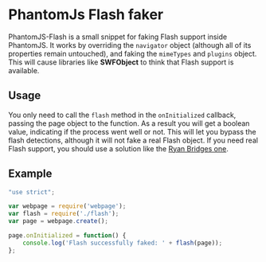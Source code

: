 PhantomJs Flash faker
=====================

PhantomJS-Flash is a small snippet for faking Flash support inside PhantomJS. It works by overriding the `navigator`
object (although all of its properties remain untouched), and faking the `mimeTypes` and `plugins` object. This will cause
libraries like **SWFObject** to think that Flash support is available.

Usage
-----

You only need to call the `flash` method in the `onInitialized` callback, passing the page object to the function. As a
result you will get a boolean value, indicating if the process went well or not. This will let you bypass the flash
detections, although it will not fake a real Flash object. If you need real Flash support, you should use a solution like
the [Ryan Bridges one](https://github.com/r3b/phantomjs).

Example
-------

```js
"use strict";

var webpage = require('webpage');
var flash = require('./flash');
var page = webpage.create();

page.onInitialized = function() {
    console.log('Flash successfully faked: ' + flash(page));
};
```
